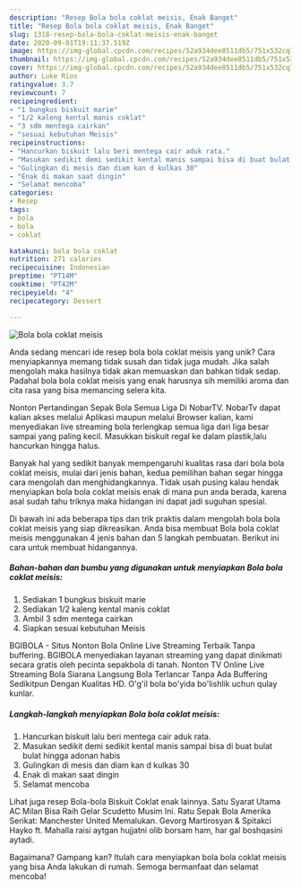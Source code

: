 ```yaml
---
description: "Resep Bola bola coklat meisis, Enak Banget"
title: "Resep Bola bola coklat meisis, Enak Banget"
slug: 1318-resep-bola-bola-coklat-meisis-enak-banget
date: 2020-09-01T19:11:37.519Z
image: https://img-global.cpcdn.com/recipes/52a934dee8511db5/751x532cq70/bola-bola-coklat-meisis-foto-resep-utama.jpg
thumbnail: https://img-global.cpcdn.com/recipes/52a934dee8511db5/751x532cq70/bola-bola-coklat-meisis-foto-resep-utama.jpg
cover: https://img-global.cpcdn.com/recipes/52a934dee8511db5/751x532cq70/bola-bola-coklat-meisis-foto-resep-utama.jpg
author: Luke Rios
ratingvalue: 3.7
reviewcount: 7
recipeingredient:
- "1 bungkus biskuit marie"
- "1/2 kaleng kental manis coklat"
- "3 sdm mentega cairkan"
- "sesuai kebutuhan Meisis"
recipeinstructions:
- "Hancurkan biskuit lalu beri mentega cair aduk rata."
- "Masukan sedikit demi sedikit kental manis sampai bisa di buat bulat bulat hingga adonan habis"
- "Gulingkan di mesis dan diam kan d kulkas 30"
- "Enak di makan saat dingin"
- "Selamat mencoba"
categories:
- Resep
tags:
- bola
- bola
- coklat

katakunci: bola bola coklat 
nutrition: 271 calories
recipecuisine: Indonesian
preptime: "PT14M"
cooktime: "PT42M"
recipeyield: "4"
recipecategory: Dessert

---
```



![Bola bola coklat meisis](https://img-global.cpcdn.com/recipes/52a934dee8511db5/751x532cq70/bola-bola-coklat-meisis-foto-resep-utama.jpg)

Anda sedang mencari ide resep bola bola coklat meisis yang unik? Cara menyiapkannya memang tidak susah dan tidak juga mudah. Jika salah mengolah maka hasilnya tidak akan memuaskan dan bahkan tidak sedap. Padahal bola bola coklat meisis yang enak harusnya sih memiliki aroma dan cita rasa yang bisa memancing selera kita.

Nonton Pertandingan Sepak Bola Semua Liga Di NobarTV. NobarTv dapat kalian akses melalui Aplikasi maupun melalui Browser kalian, kami menyediakan live streaming bola terlengkap semua liga dari liga besar sampai yang paling kecil. Masukkan biskuit regal ke dalam plastik,lalu hancurkan hingga halus.

Banyak hal yang sedikit banyak mempengaruhi kualitas rasa dari bola bola coklat meisis, mulai dari jenis bahan, kedua pemilihan bahan segar hingga cara mengolah dan menghidangkannya. Tidak usah pusing kalau hendak menyiapkan bola bola coklat meisis enak di mana pun anda berada, karena asal sudah tahu triknya maka hidangan ini dapat jadi suguhan spesial.


Di bawah ini ada beberapa tips dan trik praktis dalam mengolah bola bola coklat meisis yang siap dikreasikan. Anda bisa membuat Bola bola coklat meisis menggunakan 4 jenis bahan dan 5 langkah pembuatan. Berikut ini cara untuk membuat hidangannya.

<!--inarticleads1-->

##### Bahan-bahan dan bumbu yang digunakan untuk menyiapkan Bola bola coklat meisis:

1. Sediakan 1 bungkus biskuit marie
1. Sediakan 1/2 kaleng kental manis coklat
1. Ambil 3 sdm mentega cairkan
1. Siapkan sesuai kebutuhan Meisis


BGIBOLA - Situs Nonton Bola Online Live Streaming Terbaik Tanpa buffering. BGIBOLA menyediakan layanan streaming yang dapat dinikmati secara gratis oleh pecinta sepakbola di tanah. Nonton TV Online Live Streaming Bola Siarana Langsung Bola Terlancar Tanpa Ada Buffering Sedikitpun Dengan Kualitas HD. O&#39;g&#39;il bola bo&#39;yida bo&#39;lishlik uchun qulay kunlar. 

<!--inarticleads2-->

##### Langkah-langkah menyiapkan Bola bola coklat meisis:

1. Hancurkan biskuit lalu beri mentega cair aduk rata.
1. Masukan sedikit demi sedikit kental manis sampai bisa di buat bulat bulat hingga adonan habis
1. Gulingkan di mesis dan diam kan d kulkas 30
1. Enak di makan saat dingin
1. Selamat mencoba


Lihat juga resep Bola-bola Biskuit Coklat enak lainnya. Satu Syarat Utama AC Milan Bisa Raih Gelar Scudetto Musim Ini. Ratu Sepak Bola Amerika Serikat: Manchester United Memalukan. Gevorg Martirosyan &amp; Spitakci Hayko ft. Mahalla raisi aytgan hujjatni olib borsam ham, har gal boshqasini aytadi. 

Bagaimana? Gampang kan? Itulah cara menyiapkan bola bola coklat meisis yang bisa Anda lakukan di rumah. Semoga bermanfaat dan selamat mencoba!
